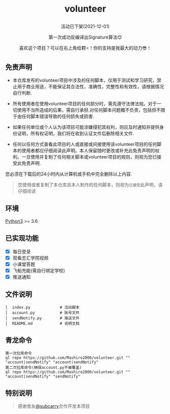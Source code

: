 # <p align="center">volunteer</p>
<p align="center">活动已下架(2021-12-01)</P>
<p align="center">第一次成功反编译出Signature算法😊</P>
<p align="center">喜欢这个项目？可以在右上角给颗⭐！你的支持是我最大的动力😎！</P>

## 免责声明
- 本仓库发布的volunteer项目中涉及的任何脚本，仅用于测试和学习研究，禁止用于商业用途，不能保证其合法性，准确性，完整性和有效性，请根据情况自行判断.

- 所有使用者在使用volunteer项目的任何部分时，需先遵守法律法规。对于一切使用不当所造成的后果，需自行承担.对任何脚本问题概不负责，包括但不限于由任何脚本错误导致的任何损失或损害.

- 如果任何单位或个人认为该项目可能涉嫌侵犯其权利，则应及时通知并提供身份证明，所有权证明，我们将在收到认证文件后删除相关文件.

- 任何以任何方式查看此项目的人或直接或间接使用该volunteer项目的任何脚本的使用者都应仔细阅读此声明。本人保留随时更改或补充此免责声明的权利。一旦使用并复制了任何相关脚本或volunteer项目的规则，则视为您已接受此免责声明.

您必须在下载后的24小时内从计算机或手机中完全删除以上内容.

> 您使用或者复制了本仓库且本人制作的任何脚本，则视为`已接受`此声明，请仔细阅读

## 环境

[Python3](https://www.python.org/) >= 3.6

## 已实现功能
* [x] 每日登录
* [x] 观看志汇学院视频
* [x] 小课堂答题
* [x] 飞船充能(需自行绑定学校) 
* [x] 推送通知 

## 文件说明
```text
│  index.py             # 活动脚本
│  account.py           # 账号文件
│  sendNotify.py        # 推送文件
│  README.md            # 说明文档
```

## 青龙命令
```text
第一次拉库命令
ql repo https://github.com/Mashiro2000/volunteer.git "" "account|sendNotify" "account|sendNotify"
第二次拉库命令(确保account.py不被覆盖)
ql repo https://github.com/Mashiro2000/volunteer.git "" "account|sendNotify" "sendNotify"
```
## 特别说明
> 感谢舍友[@subcarry](https://github.com/subcarry)合作开发本项目
